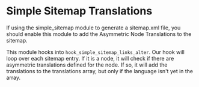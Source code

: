 # Simple Sitemap Translations

If using the simple_sitemap module to generate a sitemap.xml file, you should
enable this module to add the Asymmetric Node Translations to the sitemap.

This module hooks into `hook_simple_sitemap_links_alter`.
Our hook will loop over each sitemap entry.
If it is a node, it will check if there are asymmetric translations defined for the node.
If so, it will add the translations to the translations array, but only if the language isn't yet in the array.
